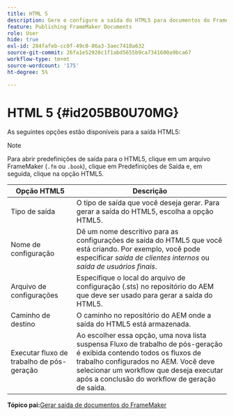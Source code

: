 ```yaml
---
title: HTML 5
description: Gere e configure a saída do HTML5 para documentos do FrameMaker no AEM Guides.
feature: Publishing FrameMaker Documents
role: User
hide: true
exl-id: 284fafeb-cc0f-49c0-86a3-3aec7418a632
source-git-commit: 26fa1e52920c1f1abd5655b9ca7341600a9bca67
workflow-type: tm+mt
source-wordcount: '175'
ht-degree: 5%

---
```


# HTML 5 {#id205BB0U70MG}

As seguintes opções estão disponíveis para a saída HTML5:

>[!NOTE]
>
> Para abrir predefinições de saída para o HTML5, clique em um arquivo FrameMaker \(`.fm` ou `.book`\), clique em Predefinições de Saída e, em seguida, clique na opção HTML5.

| Opção HTML5 | Descrição |
|------------|-----------|
| Tipo de saída | O tipo de saída que você deseja gerar. Para gerar a saída do HTML5, escolha a opção HTML5. |
| Nome de configuração | Dê um nome descritivo para as configurações de saída do HTML5 que você está criando. Por exemplo, você pode especificar *saída de clientes internos* ou *saída de usuários finais*. |
| Arquivo de configurações | Especifique o local do arquivo de configuração \(.sts\) no repositório do AEM que deve ser usado para gerar a saída do HTML5. |
| Caminho de destino | O caminho no repositório do AEM onde a saída do HTML5 está armazenada. |
| Executar fluxo de trabalho de pós-geração | Ao escolher essa opção, uma nova lista suspensa Fluxo de trabalho de pós-geração é exibida contendo todos os fluxos de trabalho configurados no AEM. Você deve selecionar um workflow que deseja executar após a conclusão do workflow de geração de saída. |

**Tópico pai:**&#x200B;[ Gerar saída de documentos do FrameMaker](fm-output-generatation.md)
